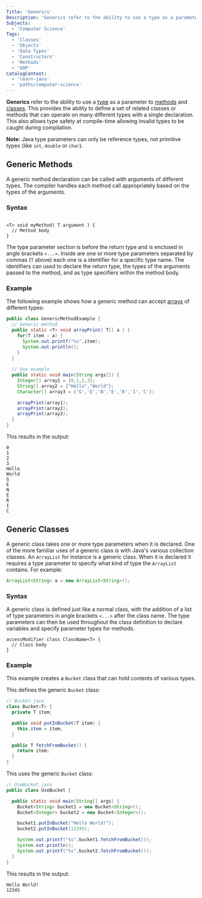 ```yaml
---
Title: 'Generics'
Description: 'Generics refer to the ability to use a type as a parameter to methods and classes.'
Subjects:
  - 'Computer Science'
Tags:
  - 'Classes'
  - 'Objects'
  - 'Data Types'
  - 'Constructors'
  - 'Methods'
  - 'OOP'
CatalogContent:
  - 'learn-java'
  - 'paths/computer-science'
---
```


**Generics** refer to the ability to use a [type](https://www.codecademy.com/resources/docs/java/data-types) as a parameter to [methods](https://www.codecademy.com/resources/docs/java/methods) and [classes](https://www.codecademy.com/resources/docs/java/classes). This provides the ability to define a set of related classes or methods that can operate on many different types with a single declaration. This also allows type safety at compile-time allowing invalid types to be caught during compilation.

**Note:** Java type parameters can only be reference types, not primitive types (like `int`, `double` or `char`).

## Generic Methods

A generic method declaration can be called with arguments of different types. The compiler handles each method call appropriately based on the types of the arguments.

### Syntax

```pseudo

<T> void myMethod( T argument ) {
  // Method body
}
```

The type parameter section is before the return type and is enclosed in angle brackets `<...>`. Inside are one or more type parameters separated by commas (`T` above) each one is a identifier for a specific type name. The identifiers can used to declare the return type, the types of the arguments passed to the method, and as type specifiers within the method body.

### Example

The following example shows how a generic method can accept [arrays](https://www.codecademy.com/resources/docs/java/arrays) of different types:

```java
public class GenericMethodExample {
  // Generic method
  public static <T> void arrayPrint( T[] a ) {
    for(T item : a) {
      System.out.printf("%s",item);
      System.out.println();
    }
  }
  
  // Use example
  public static void main(String args[]) {
    Integer[] array1 = {0,1,2,3};
    String[] array2 = {"Hello","World"};
    Character[] array3 = {'G','E','N','E','R','I','C'};

    arrayPrint(array1);
    arrayPrint(array2);
    arrayPrint(array3);
  }
}
```

This results in the output:

```shell
0
1
2
3
Hello
World
G
E
N
E
R
I
C
```

## Generic Classes

A generic class takes one or more type parameters when it is declared. One of the more familiar uses of a generic class is with Java's various collection classes. An `ArrayList` for instance is a generic class. When it is declared it requires a type parameter to specify what kind of type the `ArrayList` contains. For example:

```java
ArrayList<String> a = new ArrayList<String>();
```

### Syntax

A generic class is defined just like a normal class, with the addition of a list of type parameters in angle brackets `<...>` after the class name. The type parameters can then be used throughout the class definition to declare variables and specify parameter types for methods.

```pseudo
accessModifier class ClassName<T> {
  // Class body
}
```

### Example

This example creates a `Bucket` class that can hold contents of various types.

This defines the generic `Bucket` class:

```java
// Bucket.java
class Bucket<T> {
  private T item;

  public void putInBucket(T item) {
    this.item = item;
  }

  public T fetchFromBucket() {
    return item;
  }
}
```

This uses the generic `Bucket` class:

```java
// UseBucket.java
public class UseBucket {

  public static void main(String[] args) {
    Bucket<String> bucket1 = new Bucket<String>();
    Bucket<Integer> bucket2 = new Bucket<Integer>();

    bucket1.putInBucket("Hello World!");
    bucket2.putInBucket(12345);

    System.out.printf("%s",bucket1.fetchFromBucket());
    System.out.println();
    System.out.printf("%s",bucket2.fetchFromBucket());
  }
}
```

This results in the output:

```shell
Hello World!
12345
```
